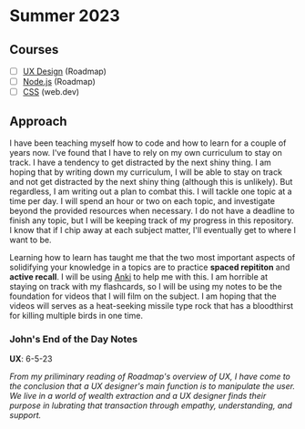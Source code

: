 # Summer 2023

## Courses

- [ ] [UX Design](https://roadmap.sh/ux-design) (Roadmap)
- [ ] [Node.js](https://roadmap.sh/nodejs) (Roadmap)
- [ ] [CSS](https://web.dev/learn/css/) (web.dev)

## Approach

I have been teaching myself how to code and how to learn for a couple of years now. I've found that I have to rely on my own curriculum to stay on track. I have a tendency to get distracted by the next shiny thing. I am hoping that by writing down my curriculum, I will be able to stay on track and not get distracted by the next shiny thing (although this is unlikely). But regardless, I am writing out a plan to combat this. I will tackle one topic at a time per day. I will spend an hour or two on each topic, and investigate beyond the provided resources when necessary. I do not have a deadline to finish any topic, but I will be keeping track of my progress in this repository. I know that if I chip away at each subject matter, I'll eventually get to where I want to be.

Learning how to learn has taught me that the two most important aspects of solidifying your knowledge in a topics are to practice **spaced repititon** and **active recall**. I will be using [Anki](https://apps.ankiweb.net/) to help me with this. I am horrible at staying on track with my flashcards, so I will be using my notes to be the foundation for videos that I will film on the subject. I am hoping that the videos will serves as a heat-seeking missile type rock that has a bloodthirst for killing multiple birds in one time.

### John's End of the Day Notes

**UX**: 6-5-23 

_From my priliminary reading of Roadmap's overview of UX, I have come to the conclusion that a UX designer's main function is to manipulate the user. We live in a world of wealth extraction and a UX designer finds their purpose in lubrating that transaction through empathy, understanding, and support._